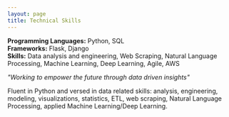 ```yaml
---
layout: page
title: Technical Skills
---
```


**Programming Languages:** Python, SQL	<br/>
**Frameworks:** Flask, Django <br/>
**Skills:** Data analysis and engineering, Web Scraping, Natural Language Processing, Machine Learning, Deep Learning, Agile, AWS <br/>

_"Working to empower the future through data driven insights"_

Fluent in Python and versed in data related skills: analysis, engineering, modeling, visualizations, statistics, ETL, web scraping, Natural Language Processing, applied Machine Learning/Deep Learning. 
